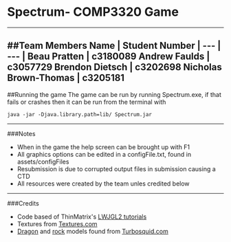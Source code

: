 # Spectrum- COMP3320 Game
---
##Team Members
Name | Student Number | 
--- | --- | 
Beau Pratten | **c3180089**
Andrew Faulds | **c3057729**
Brendon Dietsch | **c3202698**
Nicholas Brown-Thomas | **c3205181**
---

##Running the game
The game can be run by running Spectrum.exe, if that fails or crashes then it can be run from the terminal with
```
java -jar -Djava.library.path=lib/ Spectrum.jar
```
---
###Notes
+ When in the game the help screen can be brought up with F1
+ All graphics options can be edited in a configFile.txt, found in assets/configFiles
+ Resubmission is due to corrupted output files in submission causing a CTD
+ All resources were created by the team unles credited below

---

###Credits
+ Code based of ThinMatrix's [LWJGL2 tutorials](https://www.youtube.com/playlist?list=PLRIWtICgwaX0u7Rf9zkZhLoLuZVfUksDP)
+ Textures from [Textures.com](http://www.textures.com/)
+ [Dragon](http://www.turbosquid.com/FullPreview/Index.cfm/ID/1036048) and [rock](http://www.turbosquid.com/FullPreview/Index.cfm/ID/451171) models found from [Turbosquid.com](http://www.turbosquid.com/)


